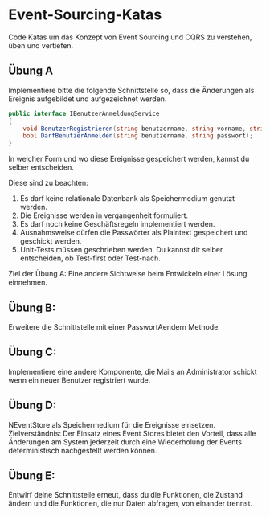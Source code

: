 # Event-Sourcing-Katas
Code Katas um das Konzept von Event Sourcing und CQRS zu verstehen, üben und vertiefen. 

## Übung A 
Implementiere bitte die folgende Schnittstelle so, dass
die Änderungen als Ereignis aufgebildet und aufgezeichnet werden.

```csharp
public interface IBenutzerAnmeldungService
{
	void BenutzerRegistrieren(string benutzername, string vorname, string passwort);
	bool DarfBenutzerAnmelden(string benutzername, string passwort);
}
```

In welcher Form und wo diese Ereignisse gespeichert werden, kannst du selber entscheiden.

Diese sind zu beachten:
1) Es darf keine relationale Datenbank als Speichermedium genutzt werden.
2) Die Ereignisse werden in vergangenheit formuliert.
3) Es darf noch keine Geschäftsregeln implementiert werden.
4) Ausnahmsweise dürfen die Passwörter als Plaintext gespeichert und geschickt werden.
5) Unit-Tests müssen geschrieben werden. Du kannst dir selber entscheiden, ob Test-first oder Test-nach.

Ziel der Übung A: 
Eine andere Sichtweise beim Entwickeln einer Lösung einnehmen.

## Übung B: 
Erweitere die Schnittstelle mit einer PasswortAendern Methode.

## Übung C: 
Implementiere eine andere Komponente, die Mails an Administrator schickt wenn ein neuer Benutzer registriert wurde.

## Übung D:
NEventStore als Speichermedium für die Ereignisse einsetzen.
Zielverständnis: Der Einsatz eines Event Stores bietet den Vorteil, dass alle Änderungen am System jederzeit durch eine Wiederholung der Events deterministisch nachgestellt werden können.

## Übung E:
Entwirf deine Schnittstelle erneut, dass du die Funktionen, die Zustand ändern und die Funktionen, die nur Daten abfragen, von einander trennst.



